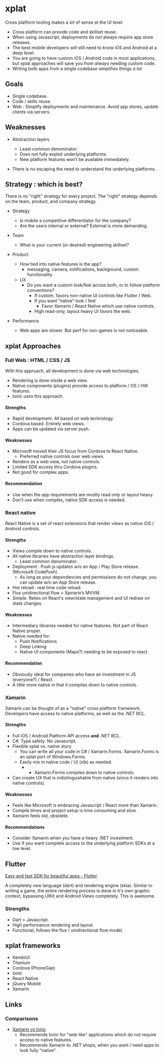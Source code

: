 # xplat

Cross platform tooling makes a *lot* of sense at the UI level.

* Cross platform can provide code and skillset reuse.
* When using Javascript, deployments do *not* always require app store releases.
* The best mobile developers will still need to know iOS and Android at a deep level.
* You are going to have custom iOS / Android code in most applications, but
  xplat approaches will save you from *always* needing custom code.
* Writing both apps from a single codebase simplifies things *a lot*.

## Goals

* Single codebase.
* Code / skills reuse.
* Web : Simplify deployments and maintenance. Avoid app stores, update clients
  via servers.

## Weaknesses

* Abstraction layers.
	* Least common denominator.
	* Does not fully exploit underlying platforms.
	* New platform features won’t be available immediately.

* There is no escaping the need to understand the underlying platforms.

## Strategy : which is best?

There is no "right" strategy for every project. The "right" strategy depends on
the team, product, and company strategy.

* Strategy
	* Is mobile a competitive differentiator for the company?
	* Are the users internal or external? External is more demanding.

* Team
    * What is your current (or desired) engineering skillset?

 * Product
    * How tied into native features is the app?
		* messaging, camera, notifications, background, custom functionality
    * UX
		* Do you want a custom look/feel across both, or to follow platform conventions?
        	* If custom, favors non-native UI controls like Flutter / Web.
        	* If you want “native” look / feel
				* Favor Xamarin / React Native which use native controls.
        	* High read-only, layout heavy UI favors the web.

* Performance
	* Web apps are slower. But perf for non-games is not noticeable.

## xplat Approaches

### Full Web : HTML / CSS / JS

With this approach, all development is done via web technologies.

* Rendering is done inside a web view.
* Native components (plugins) provide access to platform / OS / HW features.
* Ionic uses this approach.

#### Strengths

* Rapid development. All based on web technology.
* Cordova based. Entirely web views.
* Apps can be updated via server push.

#### Weaknesses

* Microsoft moved their JS focus from Cordova to React Native.
	* Preferred native controls over web views.
* Renders as a web view, not native controls.
* Limited SDK access thru Cordova plugins.
* Not good for complex apps.

#### Recommendation

* Use when the app requirements are mostly read only or layout heavy.
* Don't use when complex, native SDK access is needed.

### React native

React Native is a set of react extensions that render views as native iOS / Android controls.

#### Strengths

* Views compile down to native controls.
* All native libraries have abstraction layer bindings.
	* Least common denominator.
* Deployment : Push js updates w/o an App / Play Store release. (Microsoft CodePush).
	* As long as your dependencies and permissions do not change, you can update w/o an App Store release.
* Hot reload : real time code reload.
* Flux unidirectional flow > Xamarin’s MVVM.
* Simple. Relies on React's view/state management and UI redraw on state changes.

#### Weaknesses

* Intermediary libraries needed for native features. Not part of React Native proper.
* Native needed for:
	* Push Notifications
	* Deep Linking
	* Native UI components (Maps?) needing to be exposed to react.

#### Recommendation

* Obviously ideal for companies who have an investment in JS (everyone?) / React.
* A *little* more native in that it compiles down to native controls.


### Xamarin

Xamarin can be thought of as a "native" cross platform framework. Developers have access to native platforms, as well as the .NET BCL.


#### Strengths

* Full iOS / Android Platform API access **and** .NET BCL.
* C#. Type safety. No Javascript.
* Flexible xplat vs. native story
	* You can write all your code in C# / Xamarin.Forms. Xamarin.Forms is an xplat port of Windows.Forms.
	* Easily mix in native code / UI (xib) as needed.
		* 	* Xamarin.Forms compiles down to native controls.
* Can create UX that is indistinguishable from native (since it renders into native controls).


#### Weaknesses

* Feels like Microsoft is embracing Javascript / React more than Xamarin.
* Compile times and project setup is time consuming and slow.
* Xamarin feels old, obsolete.

#### Recommendations

* Consider Xamarin when you have a heavy .NET investment.
* Use if you want complete access to the underlying platform SDKs at a low level.


## Flutter

[Easy and fast SDK for beautiful apps  - Flutter](https://flutter.io/)

A completely new language (dart) and rendering engine (skia). Similar to writing
a game, the entire rendering process is done in it's own graphic context,
bypassing UIKit and Android Views completely. This is awesome.



### Strengths

* Dart > Javascript.
* High performance rendering and layout.
* Functional, follows the flux / unidirectional flow model.


## xplat frameworks

* KendoUI
* Titanium
* Cordova (PhoneGap)
* Ionic
* React Native
* jQuery Mobile
* Xamarin


## Links

### Comparisons

* [Xamarin vs Ionic](https://www.iflexion.com/blog/cross-platform-development-wars-xamarin-vs-ionic/)
	* Recommends Ionic for "web like" applications which do not require access to native features.
	* Recommends Xamarin to .NET shops, when you want / need apps to look fully "native".
